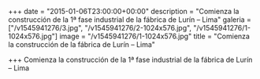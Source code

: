 +++
date = "2015-01-06T23:00:00+00:00"
description = "Comienza la construcción de la 1ª fase industrial de la fábrica de Lurín – Lima"
galeria = ["/v1545941276/3.jpg", "/v1545941276/2-1024x576.jpg", "/v1545941276/1-1024x576.jpg"]
image = "/v1545941276/1-1024x576.jpg"
title = "Comienza la construcción de la fábrica de Lurín – Lima"

+++
Comienza la construcción de la 1ª fase industrial de la fábrica de Lurín – Lima